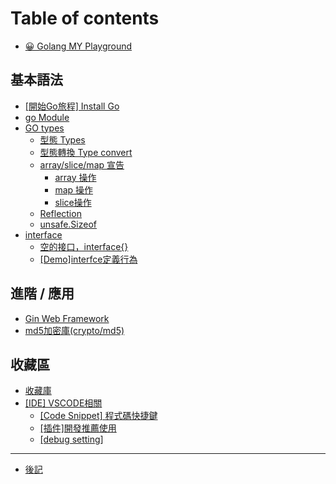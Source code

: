 # Table of contents

* [😀 Golang MY Playground](README.md)

## 基本語法

* [\[開始Go旅程\] Install Go](ji-ben-yu-fa/kai-shi-go-lv-cheng-install-go.md)
* [go Module](ji-ben-yu-fa/go-module.md)
* [GO types](ji-ben-yu-fa/go-types/README.md)
  * [型態 Types](ji-ben-yu-fa/go-types/xing-tai-types.md)
  * [型態轉換 Type convert](ji-ben-yu-fa/go-types/xing-tai-zhuan-huan-type-convert.md)
  * [array/slice/map 宣告](ji-ben-yu-fa/go-types/arrayslicemap-xuan-gao/README.md)
    * [array 操作](ji-ben-yu-fa/go-types/arrayslicemap-xuan-gao/array-cao-zuo.md)
    * [map 操作](ji-ben-yu-fa/go-types/arrayslicemap-xuan-gao/map-cao-zuo.md)
    * [slice操作](ji-ben-yu-fa/go-types/arrayslicemap-xuan-gao/slice-cao-zuo.md)
  * [Reflection](ji-ben-yu-fa/go-types/reflection.md)
  * [unsafe.Sizeof](ji-ben-yu-fa/go-types/unsafe.sizeof.md)
* [interface](ji-ben-yu-fa/interface/README.md)
  * [空的接口，interface{}](ji-ben-yu-fa/interface/kong-de-jie-kou-interface.md)
  * [\[Demo\]interfce定義行為](ji-ben-yu-fa/interface/demointerfce-ding-yi-hang-wei.md)

## 進階 / 應用

* [Gin Web Framework](jin-jie-ying-yong/gin-web-framework.md)
* [md5加密庫(crypto/md5)](jin-jie-ying-yong/md5-jia-mi-ku-cryptomd5.md)

## 收藏區

* [收藏庫](shou-cang-qu/shou-cang-ku.md)
* [\[IDE\] VSCODE相關](shou-cang-qu/ide-vscode-xiang-guan/README.md)
  * [\[Code Snippet\] 程式碼快捷鍵](shou-cang-qu/ide-vscode-xiang-guan/code-snippet-cheng-shi-ma-kuai-jie-jian.md)
  * [\[插件\]開發推薦使用](shou-cang-qu/ide-vscode-xiang-guan/cha-jian-kai-fa-tui-jian-shi-yong.md)
  * [\[debug setting\]](shou-cang-qu/ide-vscode-xiang-guan/debug-setting.md)

***

* [後記](hou-ji.md)
